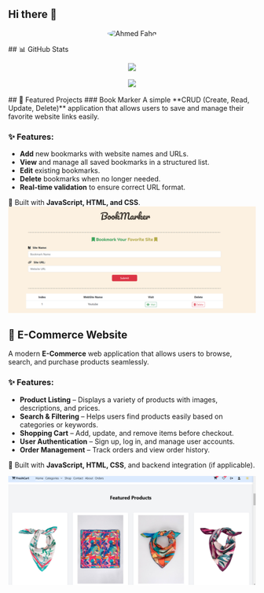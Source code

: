 ## Hi there 👋
<p align="center">
  <img src="https://github.com/Ahme-fahd.png" width="150" height="150" style="border-radius:50%;" alt="Ahmed Fahd">
</p>
## 📊 GitHub Stats
<p align="center">
  <img src="https://github-readme-stats.vercel.app/api?username=Ahme-fahd&show_icons=true&theme=tokyonight" width="50%">
</p>
<p align="center">
  <img src="https://github-readme-streak-stats.herokuapp.com/?user=Ahme-fahd&theme=tokyonight">
</p>
## 🚀 Featured Projects
### Book Marker
A simple **CRUD (Create, Read, Update, Delete)** application that allows users to save and manage their favorite website links easily.  

### ✨ Features:  
- **Add** new bookmarks with website names and URLs.  
- **View** and manage all saved bookmarks in a structured list.  
- **Edit** existing bookmarks.  
- **Delete** bookmarks when no longer needed.  
- **Real-time validation** to ensure correct URL format.  

🚀 Built with **JavaScript, HTML, and CSS**.  
[![Book Marker](https://github.com/Ahme-fahd/Ahme-fahd/blob/main/book-mark.png?raw=true)](https://github.com/Ahme-fahd/BookMarker)
## 🛒 E-Commerce Website  
A modern **E-Commerce** web application that allows users to browse, search, and purchase products seamlessly.  

### ✨ Features:  
- **Product Listing** – Displays a variety of products with images, descriptions, and prices.  
- **Search & Filtering** – Helps users find products easily based on categories or keywords.  
- **Shopping Cart** – Add, update, and remove items before checkout.  
- **User Authentication** – Sign up, log in, and manage user accounts.  
- **Order Management** – Track orders and view order history.  

🚀 Built with **JavaScript, HTML, CSS**, and backend integration (if applicable).  

[![E-Commerce Project](https://github.com/Ahme-fahd/Ahme-fahd/blob/main/E-commerce.png?raw=true)](https://github.com/Ahme-fahd/E-Commerce)

<!--
**Ahme-fahd/Ahme-fahd** is a ✨ _special_ ✨ repository because its `README.md` (this file) appears on your GitHub profile.

# 👋 Hi, I'm Ahmed Fahd  

Welcome to my GitHub profile! 🚀  


## 📫 Connect with me:
- 💼 [https://www.linkedin.com/in/ahmed-essaam/](#)  
- ✉️ [aessam2224@gmail.com](#)  

⭐ **Don't forget to star my projects!** ⭐  
